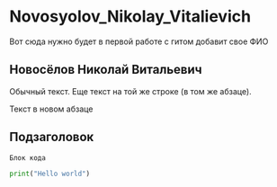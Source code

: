 # Novosyolov_Nikolay_Vitalievich

Вот сюда нужно будет в первой работе с гитом добавит свое ФИО

## Новосёлов Николай Витальевич

Обычный текст.
Еще текст на той же строке (в том же абзаце).

Текст в новом абзаце

## Подзаголовок

```
Блок кода
```

```python
print("Hello world")
```

